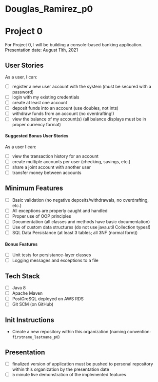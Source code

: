 # Douglas_Ramirez_p0
# Project 0
For Project 0, I will be building a console-based banking application. Presentation date: August 11th, 2021
## User Stories
As a user, I can:
- [ ] register a new user account with the system (must be secured with a password)
- [ ] login with my existing credentials
- [ ] create at least one account
- [ ] deposit funds into an account (use doubles, not ints)
- [ ] withdraw funds from an account (no overdrafting!)
- [ ] view the balance of my account(s) (all balance displays must be in proper currency format)
#### Suggested Bonus User Stories
As a user I can:
- [ ] view the transaction history for an account
- [ ] create multiple accounts per user (checking, savings, etc.)
- [ ] share a joint account with another user
- [ ] transfer money between accounts
## Minimum Features
- [ ] Basic validation (no negative deposits/withdrawals, no overdrafting, etc.)
- [ ] All exceptions are properly caught and handled
- [ ] Proper use of OOP principles
- [ ] Documentation (all classes and methods have basic documentation)
- [ ] Use of custom data structures (do not use java.util Collection types!)
- [ ] SQL Data Persistance (at least 3 tables; all 3NF (normal form))
#### Bonus Features
- [ ] Unit tests for persistance-layer classes
- [ ] Logging messages and exceptions to a file
## Tech Stack
- [ ] Java 8
- [ ] Apache Maven
- [ ] PostGreSQL deployed on AWS RDS
- [ ] Git SCM (on GitHub)
## Init Instructions
- Create a new repository within this organization (naming convention: `firstname_lastname_p0`)
## Presentation
- [ ] finalized version of application must be pushed to personal repository within this organization by the presentation date
- [ ] 5 minute live demonstration of the implemented features

